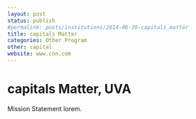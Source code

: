 ```yaml
---
layout: post
status: publish
#permalink: posts/institutions/2014-06-30-capitals_matter
title: capitals Matter
categories: Other Program
other: capital
website: www.cnn.com
---
```

# capitals Matter, UVA

Mission Statement
lorem.
  
